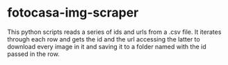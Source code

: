 # fotocasa-img-scraper

This python scripts reads a series of ids and urls from a .csv file. It iterates through each row and gets the id and the url accessing the latter to download every image in it and saving it to a folder named with the id passed in the row.
